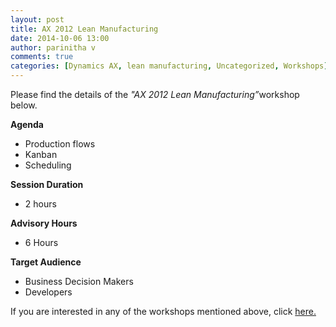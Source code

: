 ```yaml
---
layout: post
title: AX 2012 Lean Manufacturing
date: 2014-10-06 13:00
author: parinitha v
comments: true
categories: [Dynamics AX, lean manufacturing, Uncategorized, Workshops]
---
```

Please find the details of the <i>"AX 2012 Lean Manufacturing&rdquo;</i>workshop below.

<b>Agenda</b>

<ul>
<li>Production flows</li>
<li>Kanban</li>
<li>Scheduling</li>
</ul>

<b>Session Duration</b>

<ul>
<li>2 hours</li>
</ul>

<b>Advisory Hours</b>

<ul>
<li>6 Hours</li>
</ul>

<b>Target Audience</b>

<ul>
<li>Business Decision Makers</li>
<li>Developers</li>
</ul>

If you are interested in any of the workshops mentioned above, click&nbsp;<a href="mailto:blog_ptsdynamics@microsoft.com?Subject=Dynamics%20AX%20Workshops%20-%20Registration&amp;Body=PLEASE%20FILL%20IN%20THE%20FOLLOWING%20DETAILS%0A%0AName%3A%0ACompany%20Name%3A%0APartner%20ID%3A%0AContact%20number%3A%0AEmail%20ID%3A%0AProducts%20interested%20in%3A%0ASessions%20interested%20in%3A">here.</a>

